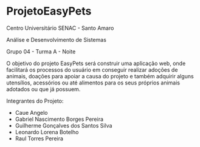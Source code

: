 # ProjetoEasyPets

Centro Universitário SENAC - Santo Amaro

Análise e Desenvolvimento de Sistemas

Grupo 04 - Turma A - Noite

O objetivo do projeto EasyPets será construir uma aplicação web, onde facilitará os processos do usuário em conseguir realizar adoções de animais, doações para apoiar a causa do projeto e também adquirir alguns utensílios, acessórios ou até alimentos para os seus próprios animais adotados ou que já possuem.

Integrantes do Projeto:
- Caue Angelo
- Gabriel Nascimento Borges Pereira
- Guilherme Gonçalves dos Santos Silva
- Leonardo Lorena Botelho
- Raul Torres Pereira
